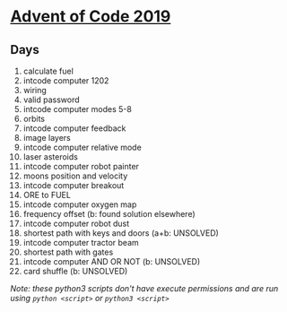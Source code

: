 # [Advent of Code 2019](https://adventofcode.com/2019)

## Days

1) calculate fuel
2) intcode computer 1202
3) wiring
4) valid password
5) intcode computer modes 5-8
7) orbits
7) intcode computer feedback
8) image layers
9) intcode computer relative mode
10) laser asteroids
11) intcode computer robot painter
12) moons position and velocity
13) intcode computer breakout
14) ORE to FUEL
15) intcode computer oxygen map
16) frequency offset (b: found solution elsewhere)
17) intcode computer robot dust
18) shortest path with keys and doors (a+b: UNSOLVED)
19) intcode computer tractor beam
20) shortest path with gates
21) intcode computer AND OR NOT (b: UNSOLVED)
22) card shuffle (b: UNSOLVED)

*Note: these python3 scripts don't have execute permissions and are run using `python <script>` or `python3 <script>`*

